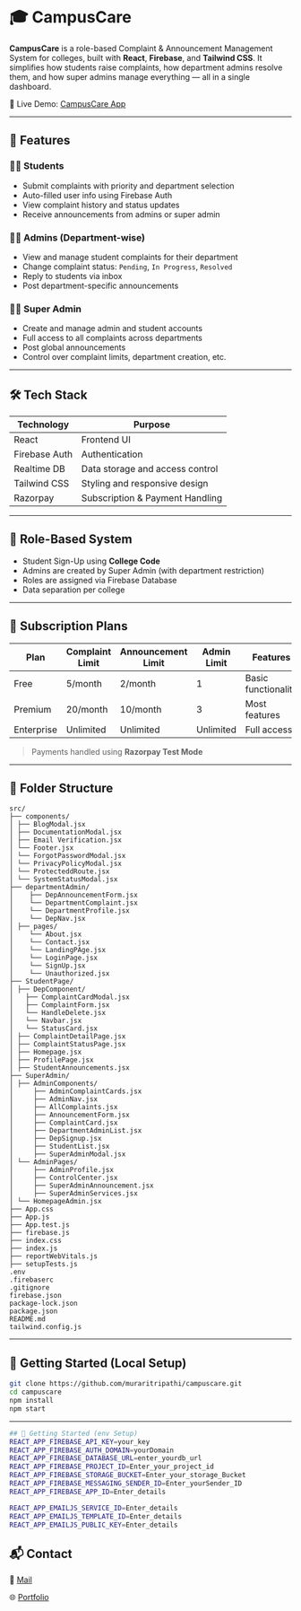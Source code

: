 # 🎓 CampusCare

**CampusCare** is a role-based Complaint & Announcement Management System for colleges, built with **React**, **Firebase**, and **Tailwind CSS**. It simplifies how students raise complaints, how department admins resolve them, and how super admins manage everything — all in a single dashboard.

🚀 Live Demo: [CampusCare App](https://players-e502c.web.app/)

---

## 📌 Features

### 👨‍🎓 Students
- Submit complaints with priority and department selection
- Auto-filled user info using Firebase Auth
- View complaint history and status updates
- Receive announcements from admins or super admin

### 🧑‍💼 Admins (Department-wise)
- View and manage student complaints for their department
- Change complaint status: `Pending`, `In Progress`, `Resolved`
- Reply to students via inbox
- Post department-specific announcements

### 🧑‍💼 Super Admin
- Create and manage admin and student accounts
- Full access to all complaints across departments
- Post global announcements
- Control over complaint limits, department creation, etc.

---

## 🛠️ Tech Stack

| Technology     | Purpose                          |
|----------------|----------------------------------|
| React          | Frontend UI                      |
| Firebase Auth  | Authentication                   |
| Realtime DB    | Data storage and access control  |
| Tailwind CSS   | Styling and responsive design    |
| Razorpay       | Subscription & Payment Handling  |

---

## 🧪 Role-Based System

- Student Sign-Up using **College Code**
- Admins are created by Super Admin (with department restriction)
- Roles are assigned via Firebase Database
- Data separation per college

---

## 💸 Subscription Plans

| Plan        | Complaint Limit | Announcement Limit | Admin Limit | Features             |
|-------------|------------------|---------------------|--------------|----------------------|
| Free        | 5/month          | 2/month             | 1            | Basic functionality  |
| Premium     | 20/month         | 10/month            | 3            | Most features        |
| Enterprise  | Unlimited        | Unlimited           | Unlimited    | Full access          |

> Payments handled using **Razorpay Test Mode**

---

## 📁 Folder Structure
```
src/
├── components/
│ ├── BlogModal.jsx
│ ├── DocumentationModal.jsx
│ ├── Email Verification.jsx
│ └── Footer.jsx
│ └── ForgotPasswordModal.jsx
│ └── PrivacyPolicyModal.jsx
│ └── ProtecteddRoute.jsx
│ └── SystemStatusModal.jsx
├── departmentAdmin/
│    ├── DepAnnouncementForm.jsx
│    └── DepartmentComplaint.jsx
│    └── DepartmentProfile.jsx
│    └── DepNav.jsx
│ ├── pages/
│    └── About.jsx
│    └── Contact.jsx
│    └── LandingPAge.jsx
│    └── LoginPage.jsx
│    └── SignUp.jsx
│    └── Unauthorized.jsx
├── StudentPage/
│ ├── DepComponent/
│   ├── ComplaintCardModal.jsx
│   ├── ComplaintForm.jsx
│   └── HandleDelete.jsx
│   └── Navbar.jsx
│   └── StatusCard.jsx
│ ├── ComplaintDetailPage.jsx
│ ├── ComplaintStatusPage.jsx
│ ├── Homepage.jsx
│ ├── ProfilePage.jsx
│ ├── StudentAnnouncements.jsx
├── SuperAdmin/
│ ├── AdminComponents/
│     ├── AdminComplaintCards.jsx
│     ├── AdminNav.jsx
│     ├── AllComplaints.jsx
│     ├── AnnouncementForm.jsx
│     ├── ComplaintCard.jsx
│     ├── DepartmentAdminList.jsx
│     ├── DepSignup.jsx
│     ├── StudentList.jsx
│     ├── SuperAdminModal.jsx
│ └── AdminPages/
│     ├── AdminProfile.jsx
│     ├── ControlCenter.jsx
│     ├── SuperAdminAnnouncement.jsx
│     ├── SuperAdminServices.jsx
│ └── HomepageAdmin.jsx
├── App.css
├── App.js
├── App.test.js
├── firebase.js
├── index.css
├── index.js
├── reportWebVitals.js
├── setupTests.js
.env
.firebaserc
.gitignore
firebase.json
package-lock.json
package.json
README.md
tailwind.config.js

```
---

## 🚀 Getting Started (Local Setup)

```bash
git clone https://github.com/muraritripathi/campuscare.git
cd campuscare
npm install
npm start
```
---
```bash
## 🚀 Getting Started (env Setup)
REACT_APP_FIREBASE_API_KEY=your_key
REACT_APP_FIREBASE_AUTH_DOMAIN=yourDomain
REACT_APP_FIREBASE_DATABASE_URL=enter_yourdb_url
REACT_APP_FIREBASE_PROJECT_ID=Enter_your_project_id
REACT_APP_FIREBASE_STORAGE_BUCKET=Enter_your_storage_Bucket
REACT_APP_FIREBASE_MESSAGING_SENDER_ID=Enter_yourSender_ID
REACT_APP_FIREBASE_APP_ID=Enter_details

REACT_APP_EMAILJS_SERVICE_ID=Enter_details
REACT_APP_EMAILJS_TEMPLATE_ID=Enter_details
REACT_APP_EMAILJS_PUBLIC_KEY=Enter_details

```
## 📬 Contact
📧 [Mail](tripathimurari599@gmail.com/)

🌐 [Portfolio](muraritripathi.xyz/)

